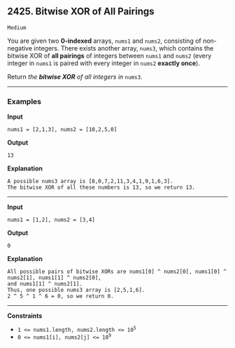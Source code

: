 
## 2425. Bitwise XOR of All Pairings

`Medium`

You are given two <strong>0-indexed</strong> arrays, <code>nums1</code> and <code>nums2</code>, consisting of non-negative integers. There exists another array, <code>nums3</code>, which contains the bitwise XOR of <strong>all pairings</strong> of integers between <code>nums1</code> and <code>nums2</code> (every integer in <code>nums1</code> is paired with every integer in <code>nums2</code> <strong>exactly once</strong>).

Return<em> the <strong>bitwise XOR</strong> of all integers in </em><code>nums3</code>.

---

### Examples

**Input**
```
nums1 = [2,1,3], nums2 = [10,2,5,0]
```

**Output**
```
13
```

**Explanation**
```
A possible nums3 array is [8,0,7,2,11,3,4,1,9,1,6,3].
The bitwise XOR of all these numbers is 13, so we return 13.
```

---

**Input**
```
nums1 = [1,2], nums2 = [3,4]
```

**Output**
```
0
```

**Explanation**
```
All possible pairs of bitwise XORs are nums1[0] ^ nums2[0], nums1[0] ^ nums2[1], nums1[1] ^ nums2[0],
and nums1[1] ^ nums2[1].
Thus, one possible nums3 array is [2,5,1,6].
2 ^ 5 ^ 1 ^ 6 = 0, so we return 0.
```

---

**Constraints**

<ul>
<li><code>1 &lt;= nums1.length, nums2.length &lt;= 10<sup>5</sup></code></li>
<li><code>0 &lt;= nums1[i], nums2[j] &lt;= 10<sup>9</sup></code></li>
</ul>
